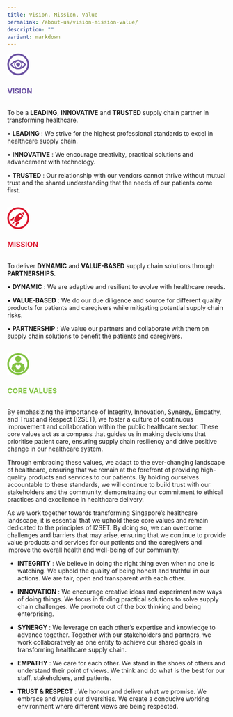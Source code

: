 ```yaml
---
title: Vision, Mission, Value
permalink: /about-us/vision-mission-value/
description: ""
variant: markdown
---
```

<div class="row">
	<div style="width: 60px" class="column">
		<img style="width:50px" alt="" src="/images/About%20Us/alps_healthcare_icon_vision_640x640.png">
	</div>
	<div class="column">
		<h3 style="color: #6C53A3">VISION</h3>
	</div>
</div>



To be a **LEADING**, **INNOVATIVE** and **TRUSTED** supply chain partner in transforming healthcare.

•	**LEADING** : We strive for the highest professional standards to excel in healthcare supply chain.

•	**INNOVATIVE** : We encourage creativity, practical solutions and advancement with technology.

•	**TRUSTED** : Our relationship with our vendors cannot thrive without mutual trust and the shared understanding that the needs of our patients come first.


<br>
<div class="row">
	<div style="width: 60px" class="column">
		<img style="width:50px" alt="" src="/images/About%20Us/alps_healthcare_icon_mission_640x640.png">
	</div>
	<div class="column">
		<h3 style="color: #DC1931">MISSION</h3>
	</div>
</div>

	
	
To deliver **DYNAMIC** and **VALUE-BASED** supply chain solutions through **PARTNERSHIPS**.

•	**DYNAMIC** : We are adaptive and resilient to evolve with healthcare needs.

•	**VALUE-BASED** : We do our due diligence and source for different quality products for patients and caregivers while mitigating potential supply chain risks.

•	**PARTNERSHIP** : We value our partners and collaborate with them on supply chain solutions to benefit the patients and caregivers.


<br>
<div class="row">
	<div style="width: 60px" class="column">
		<img style="width:50px" alt="" src="/images/About%20Us/alps_healthcare_icon_values_640x640.png">
	</div>
	<div class="column">
		<h3 style="color: #82C341">CORE VALUES</h3>
	</div>
</div>



By emphasizing the importance of Integrity, Innovation, Synergy, Empathy, and Trust and Respect (I2SET), we foster a culture of continuous improvement and collaboration within the public healthcare sector. These core values act as a compass that guides us in making decisions that prioritise patient care, ensuring supply chain resiliency and drive positive change in our healthcare system.

Through embracing these values, we adapt to the ever-changing landscape of healthcare, ensuring that we remain at the forefront of providing high-quality products and services to our patients. By holding ourselves accountable to these standards, we will continue to build trust with our stakeholders and the community, demonstrating our commitment to ethical practices and excellence in healthcare delivery.

As we work together towards transforming Singapore’s healthcare landscape, it is essential that we uphold these core values and remain dedicated to the principles of I2SET. By doing so, we can overcome challenges and barriers that may arise, ensuring that we continue to provide value products and services for our patients and the caregivers and improve the overall health and well-being of our community.


*	**INTEGRITY** : We believe in doing the right thing even when no one is watching. We uphold the quality of being honest and truthful in our actions. We are fair, open and transparent with each other.

*	**INNOVATION** : We encourage creative ideas and experiment new ways of doing things. We focus in finding practical solutions to solve supply chain challenges. We promote out of the box thinking and being enterprising.

*	**SYNERGY** : We leverage on each other’s expertise and knowledge to advance together. Together with our stakeholders and partners, we work collaboratively as one entity to achieve our shared goals in transforming healthcare supply chain.

*	**EMPATHY** : We care for each other. We stand in the shoes of others and understand their point of views. We think and do what is the best for our staff, stakeholders, and patients.

*	**TRUST &amp; RESPECT** : We honour and deliver what we promise. We embrace and value our diversities. We create a conducive working environment where different views are being respected.